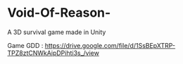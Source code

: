 # Void-Of-Reason-
A 3D survival game made in Unity

Game GDD : https://drive.google.com/file/d/1SsBEpXTRP-TPZ8ztCNWkAipDPihti3s_/view
